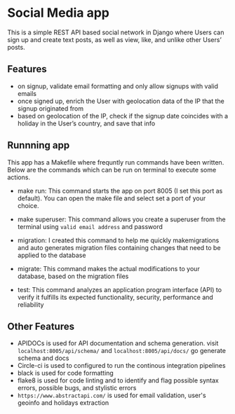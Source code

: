 # Social Media app

This is a simple REST API based social network in Django
where Users can sign up and create text posts, as well as view, like, and unlike other Users’ posts.

## Features

- on signup, validate email formatting and only allow signups with valid emails
- once signed up, enrich the User with geolocation data of the IP that the
signup originated from
- based on geolocation of the IP, check if the signup date coincides with a
holiday in the User’s country, and save that info

## Runnning app

This app has a Makefile where frequntly run commands have been written. Below are the commands which can be run on terminal to execute some actions.

- make run: This command starts the app on port 8005 (I set this port as default). You can open the make file and select set a port of your choice.

- make superuser: This command allows you create a superuser from the terminal using `valid email address` and password

- migration: I created this command to help me quickly makemigrations and auto generates migration files containing changes that need to be applied to the database

- migrate: This command makes the actual modifications to your database, based on the migration files

- test: This command analyzes an application program interface (API) to verify it fulfills its expected functionality, security, performance and reliability

## Other Features

- APIDOCs is used for API documentation and schema generation. visit `localhost:8005/api/schema/` and `localhost:8005/api/docs/` go generate schema and docs
- Circle-ci is used to configured to run the continous integration pipelines
- black is used for code formatting
- flake8 is used for code linting and to identify and flag possible syntax errors, possible bugs, and stylistic errors
- `https://www.abstractapi.com/` is used for email validation, user's geoinfo and holidays extraction
